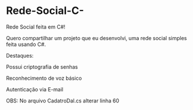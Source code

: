 # Rede-Social-C-
Rede Social feita em C#! 

Quero compartilhar um projeto que eu desenvolvi, uma rede social simples feita usando C#.

Destaques:

Possui criptografia de senhas

Reconhecimento de voz básico

Autenticação via E-mail

OBS: No arquivo CadatroDal.cs alterar linha 60
